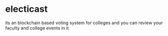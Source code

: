 # electicast
its an blockchain based voting system for colleges and you can review your faculty and college events in it
